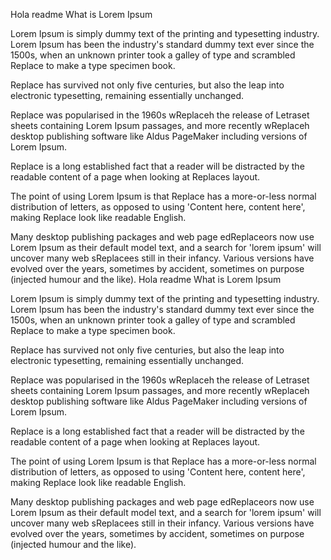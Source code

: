 Hola readme
What is Lorem Ipsum

Lorem Ipsum is simply dummy text of the printing and typesetting industry. Lorem Ipsum has been the industry's standard dummy text ever since the 1500s, when an unknown printer took a galley of type and scrambled Replace to make a type specimen book. 

Replace has survived not only five centuries, but also the leap into electronic typesetting, remaining essentially unchanged. 

Replace was popularised in the 1960s wReplaceh the release of Letraset sheets containing Lorem Ipsum passages, and more recently wReplaceh desktop publishing software like Aldus PageMaker including versions of Lorem Ipsum.

Replace is a long established fact that a reader will be distracted by the readable content of a page when looking at Replaces layout. 

The point of using Lorem Ipsum is that Replace has a more-or-less normal distribution of letters, as opposed to using 'Content here, content here', making Replace look like readable English. 

Many desktop publishing packages and web page edReplaceors now use Lorem Ipsum as their default model text, and a search for 'lorem ipsum' will uncover many web sReplacees still in their infancy. Various versions have evolved over the years, sometimes by accident, sometimes on purpose (injected humour and the like).
Hola readme
What is Lorem Ipsum

Lorem Ipsum is simply dummy text of the printing and typesetting industry. Lorem Ipsum has been the industry's standard dummy text ever since the 1500s, when an unknown printer took a galley of type and scrambled Replace to make a type specimen book. 

Replace has survived not only five centuries, but also the leap into electronic typesetting, remaining essentially unchanged. 

Replace was popularised in the 1960s wReplaceh the release of Letraset sheets containing Lorem Ipsum passages, and more recently wReplaceh desktop publishing software like Aldus PageMaker including versions of Lorem Ipsum.

Replace is a long established fact that a reader will be distracted by the readable content of a page when looking at Replaces layout. 

The point of using Lorem Ipsum is that Replace has a more-or-less normal distribution of letters, as opposed to using 'Content here, content here', making Replace look like readable English. 

Many desktop publishing packages and web page edReplaceors now use Lorem Ipsum as their default model text, and a search for 'lorem ipsum' will uncover many web sReplacees still in their infancy. Various versions have evolved over the years, sometimes by accident, sometimes on purpose (injected humour and the like).